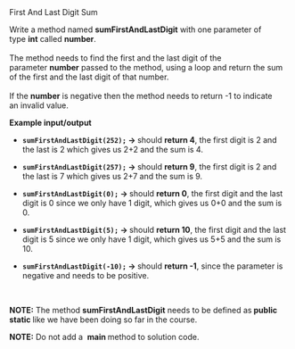 <div class="instructions--content--1JI0g"><div class="instructions--title--3vSDk" data-purpose="exercise-title">First And Last Digit Sum</div><div class="instructions--description--2Qd_w"><p>Write a method named&nbsp;<strong>sumFirstAndLastDigit</strong>&nbsp;with one parameter of type&nbsp;<strong>int</strong>&nbsp;called&nbsp;<strong>number</strong>.&nbsp;<br><br>The method needs to find the&nbsp;first and the last digit of the parameter&nbsp;<strong>number</strong>&nbsp;passed to the method,&nbsp;using a&nbsp;loop and return the&nbsp;sum of the&nbsp;first and the last digit of that&nbsp;number.<br><br>If the&nbsp;<strong>number</strong>&nbsp;is negative then the method needs to<strong>&nbsp;</strong>return -1&nbsp;to indicate an&nbsp;invalid value.</p><p><strong>Example input/output</strong></p><ul><li><p><code><strong>sumFirstAndLastDigit(252);</strong></code><strong> →&nbsp;</strong>should&nbsp;<strong>return 4</strong>, the first digit is 2 and the&nbsp;last is 2 which gives us 2+2 and the&nbsp;sum is 4.</p></li></ul><ul><li><p><code><strong>sumFirstAndLastDigit(257);</strong></code><strong> →&nbsp;</strong>should&nbsp;<strong>return 9</strong>, the first digit is 2 and the&nbsp;last is 7 which gives us 2+7 and the&nbsp;sum is 9.</p></li></ul><ul><li><p><code><strong>sumFirstAndLastDigit(0);</strong></code><strong> →&nbsp;</strong>should&nbsp;<strong>return 0</strong>, the first digit and&nbsp;the&nbsp;last digit is 0 since we only have 1 digit, which gives us 0+0 and the&nbsp;sum is 0.</p></li></ul><ul><li><p><code><strong>sumFirstAndLastDigit(5);</strong></code><strong> →&nbsp;</strong>should&nbsp;<strong>return 10</strong>, the first digit and the last digit is 5 since we only have 1 digit, which gives us 5+5 and the&nbsp;sum is 10.</p></li></ul><ul><li><p><code><strong>sumFirstAndLastDigit(-10);</strong></code><strong> →&nbsp;</strong>should&nbsp;<strong>return -1</strong>, since the&nbsp;parameter is negative&nbsp;and&nbsp;needs to be positive.</p></li></ul><p><br></p><p><strong>NOTE:</strong>&nbsp;The method&nbsp;<strong>sumFirstAndLastDigit​</strong>&nbsp;needs to be defined as<strong>&nbsp;public static&nbsp;</strong>like we have been doing so far in the course.</p><p><strong>NOTE:</strong>&nbsp;Do not add a&nbsp;&nbsp;<strong>main&nbsp;</strong>method to solution code.</p></div></div><div class="instructions--drag-handle--ocDGT"></div>
